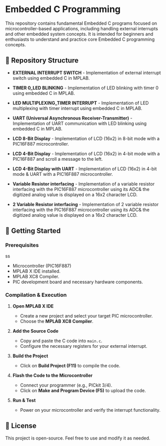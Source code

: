 # Embedded C Programming  

This repository contains fundamental Embedded C programs focused on microcontroller-based applications, including handling external interrupts and other embedded system concepts. It is intended for beginners and enthusiasts to understand and practice core Embedded C programming concepts.

## 📂 Repository Structure  

- **EXTERNAL INTERRUPT SWITCH** - Implementation of external interrupt switch using embedded C in MPLAB.

- **TIMER 0_LED BLINKING** - Implementation of LED blinking with timer 0 using embedded C in MPLAB.

- **LED MULTIPLEXING_TIMER INTERRUPT** - Implementation of  LED multiplexing with timer interrupt using embedded C in MPLAB.

- **UART (Universal Asynchronous Receiver-Transmitter)** - Implementation of UART communication with LED blinking using  embedded C in MPLAB.

- **LCD 8-Bit Display** - lmplementation of LCD (16x2) in 8-bit mode with a PIC16F887 microcontroller.

- **LCD 4-Bit Display** - lmplementation of LCD (16x2) in 4-bit mode with a PIC16F887 and scroll a message to the left.

- **LCD 4-Bit Display with UART** - lmplementation of LCD (16x2) in 4-bit mode & UART with a PIC16F887 microcontroller.

- **Variable Resistor interfacing** - Implementation of a variable resistor interfacing with the PIC16F887 microcontroller
using its ADC& the digitized analog value is displayed on a 16x2 character LCD.     

- **2 Variable Resistor interfacing** - Implementation of 2 variable resistor interfacing with the PIC16F887 microcontroller
using its ADC& the digitized analog value is displayed on a 16x2 character LCD. 
                                       
                  
                                 
## 🔧 Getting Started  

### Prerequisites  
ss
- Microcontroller (PIC16F887)  
- MPLAB X IDE installed.  
- MPLAB XC8 Compiler.  
- PIC development board and necessary hardware components.  

### Compilation & Execution  

1. **Open MPLAB X IDE**  
   - Create a new project and select your target PIC microcontroller.  
   - Choose the **MPLAB XC8 Compiler**.  

2. **Add the Source Code**  
   - Copy and paste the C code into `main.c`.  
   - Configure the necessary registers for your external interrupt.  

3. **Build the Project**  
   - Click on **Build Project (F11)** to compile the code.  

4. **Flash the Code to the Microcontroller**  
   - Connect your programmer (e.g., PICkit 3/4).  
   - Click on **Make and Program Device (F5)** to upload the code.  

5. **Run & Test**  
   - Power on your microcontroller and verify the interrupt functionality.  

## 📜 License  

This project is open-source. Feel free to use and modify it as needed.  
